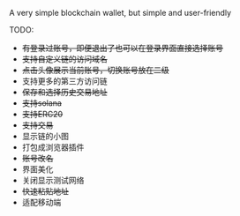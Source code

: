 A very simple blockchain wallet, but simple and user-friendly


TODO:
- ~~有登录过账号，即便退出了也可以在登录界面直接选择账号~~
- ~~支持自定义链的访问域名~~
- ~~点击头像展示当前账号，切换账号放在二级~~
- 支持更多的第三方访问链
- ~~保存和选择历史交易地址~~
- ~~支持solana~~
- ~~支持ERC20~~
- ~~支持交易~~
- 显示链的小图
- 打包成浏览器插件
- ~~账号改名~~
- 界面美化
- 关闭显示测试网络
- ~~快速粘贴地址~~
- 适配移动端

